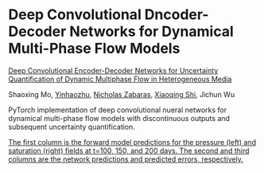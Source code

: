 # Deep Convolutional Dncoder-Decoder Networks for Dynamical Multi-Phase Flow Models
[Deep Convolutional Encoder-Decoder Networks for Uncertainty Quantification of Dynamic Multiphase Flow in Heterogeneous Media](https://arxiv.org/abs/1807.00882)

Shaoxing Mo, [Yinhaozhu](https://scholar.google.com/citations?user=SZmaVZMAAAAJ&hl=en&oi=sra), [Nicholas Zabaras](https://www.zabaras.com/), [Xiaoqing Shi](https://scholar.google.com/citations?user=MLKqgKoAAAAJ&hl=en&oi=sra), Jichun Wu

PyTorch implementation of deep convolutional nueral networks for dynamical multi-phase flow models with discontinuous outputs and subsequent uncertainty quantification.

[The first column is the forward model predictions for the pressure (left) and saturation (right) fields at t=100, 150, and 200 days. The second and third columns are the network predictions and predicted errors, respectively.](https://github.com/njujinchun/dcedn-gcs/blob/master/images/N_1600_output_5_ls50_var1.png)
